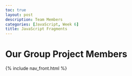 ```yaml
---
toc: true
layout: post
description: Team Members
categories: [JavaScript, Week 6]
title: JavaScript Fragments
---
```


# Our Group Project Members

<div id="JavaScriptGroup">
 {% include nav_front.html %}
</div>